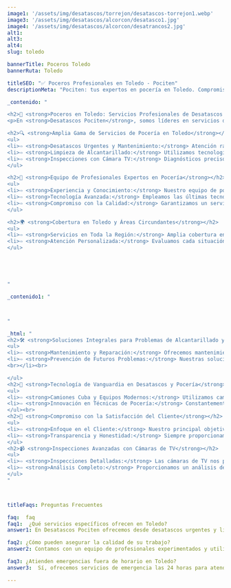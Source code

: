 ```yaml
---
image1: '/assets/img/desatascos/torrejon/desatascos-torrejon1.webp'
image3: '/assets/img/desatascos/alcorcon/desatasco1.jpg'
image4: '/assets/img/desatascos/alcorcon/desatrancos2.jpg'
alt1: 
alt3:
alt4:
slug: toledo

bannerTitle: Poceros Toledo
bannerRuta: Toledo

titleSEO: "✅ Poceros Profesionales en Toledo - Pociten"
descriptionMeta: "Pociten: tus expertos en pocería en Toledo. Compromiso con la calidad y mejoramos tu presupuesto. Llámanos al 647 37 67 82 📱."

_contenido: "

<h2>🚧 <strong>Poceros en Toledo: Servicios Profesionales de Desatascos y Mantenimiento con Desatascos Pociten</strong></h2>
<p>En <strong>Desatascos Pociten</strong>, somos líderes en servicios de pocería en Toledo, ofreciendo soluciones avanzadas y eficientes para todo tipo de necesidades relacionadas con desatascos, mantenimiento y reparación de sistemas de alcantarillado.</p>

<h2>🔍 <strong>Amplia Gama de Servicios de Pocería en Toledo</strong></h2>
<ul>
<li>⇨ <strong>Desatascos Urgentes y Mantenimiento:</strong> Atención rápida y eficaz las 24 horas para emergencias y mantenimiento preventivo.<br></li><br>
<li>⇨ <strong>Limpieza de Alcantarillado:</strong> Utilizamos tecnología de punta para limpiar y mantener sistemas de alcantarillado.<br></li><br>
<li>⇨ <strong>Inspecciones con Cámara TV:</strong> Diagnósticos precisos para detectar y solucionar problemas en tuberías y alcantarillados.<br></li><br>
</ul>

<h2>👷 <strong>Equipo de Profesionales Expertos en Pocería</strong></h2>
<ul>
<li>⇨ <strong>Experiencia y Conocimiento:</strong> Nuestro equipo de poceros altamente capacitados ofrece soluciones efectivas y duraderas.<br></li><br>
<li>⇨ <strong>Tecnología Avanzada:</strong> Empleamos las últimas tecnologías en equipos y técnicas de pocería.<br></li><br>
<li>⇨ <strong>Compromiso con la Calidad:</strong> Garantizamos un servicio de alta calidad en cada proyecto en Toledo.<br></li><br>
</ul>

<h2>🌍 <strong>Cobertura en Toledo y Áreas Circundantes</strong></h2>
<ul>
<li>⇨ <strong>Servicios en Toda la Región:</strong> Amplia cobertura en Toledo y localidades cercanas para atender todas tus necesidades de pocería.<br></li><br>
<li>⇨ <strong>Atención Personalizada:</strong> Evaluamos cada situación para ofrecer soluciones a medida.<br></li><br>
</ul>





"

_contenido1: "



"

_html: "
<h2>🛠️ <strong>Soluciones Integrales para Problemas de Alcantarillado y Tuberías</strong></h2>
<ul>
<li>⇨ <strong>Mantenimiento y Reparación:</strong> Ofrecemos mantenimiento integral y reparaciones eficientes para sistemas de alcantarillado y tuberías.<br></li><br>
<li>⇨ <strong>Prevención de Futuros Problemas:</strong> Nuestras soluciones están diseñadas para prevenir problemas a largo plazo.<
<br></li><br>

</ul>
<h2>🚚 <strong>Tecnología de Vanguardia en Desatascos y Pocería</strong></h2>
<ul>
<li>⇨ <strong>Camiones Cuba y Equipos Modernos:</strong> Utilizamos camiones cuba y equipos de alta tecnología para realizar desatascos eficientes.<br></li><br>
<li>⇨ <strong>Innovación en Técnicas de Pocería:</strong> Constantemente actualizamos nuestras metodologías para ofrecer los mejores servicios.<br></li><br>
</ul><br>
<h2>💼 <strong>Compromiso con la Satisfacción del Cliente</strong></h2>
<ul>
<li>⇨ <strong>Enfoque en el Cliente:</strong> Nuestro principal objetivo es la satisfacción total del cliente, ofreciendo servicios personalizados y atención detallada.<br></li><br>
<li>⇨ <strong>Transparencia y Honestidad:</strong> Siempre proporcionamos presupuestos claros y trabajamos con integridad.<br></li><br>
</ul>
<h2>📹 <strong>Inspecciones Avanzadas con Cámaras de TV</strong></h2>
<ul>
<li>⇨ <strong>Inspecciones Detalladas:</strong> Las cámaras de TV nos permiten realizar inspecciones exhaustivas para identificar rápidamente cualquier problema.<br></li><br>
<li>⇨ <strong>Análisis Completo:</strong> Proporcionamos un análisis detallado post-inspección para asegurar la resolución efectiva de los problemas.<br></li><br>
</ul>
"



titleFaqs: Preguntas Frecuentes

faq:  faq
faq1:  ¿Qué servicios específicos ofrecen en Toledo?
answer1: En Desatascos Pociten ofrecemos desde desatascos urgentes y limpieza de alcantarillados hasta inspecciones con cámara y mantenimiento preventivo.

faq2: ¿Cómo pueden asegurar la calidad de su trabajo?
answer2: Contamos con un equipo de profesionales experimentados y utilizamos tecnología de vanguardia para garantizar la máxima calidad en nuestros servicios.

faq3: ¿Atienden emergencias fuera de horario en Toledo?
answer3:  Sí, ofrecemos servicios de emergencia las 24 horas para atender cualquier problema inmediatamente

---
```

